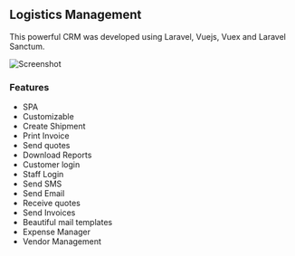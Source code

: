 ## Logistics Management

This powerful CRM was developed using Laravel, Vuejs, Vuex and Laravel Sanctum.

![Screenshot](https://github.com/harshithva/logistics/blob/master/work-1.jpg)
### Features

+ SPA
+ Customizable
+ Create Shipment
+ Print Invoice
+ Send quotes
+ Download Reports
+ Customer login
+ Staff Login
+ Send SMS
+ Send Email
+ Receive quotes
+ Send Invoices
+ Beautiful mail templates
+ Expense Manager
+ Vendor Management

